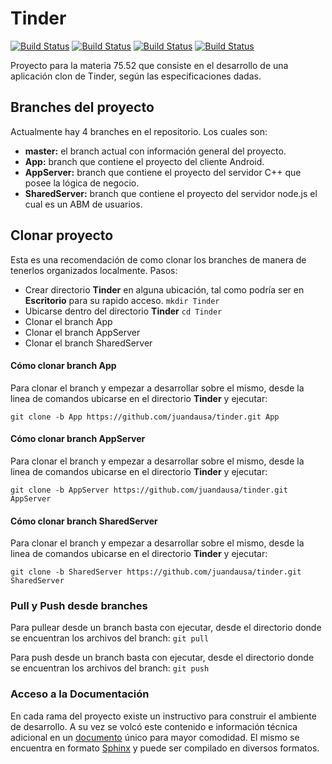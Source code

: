# Tinder

[![Build Status](https://travis-ci.com/juandausa/tinder.svg?token=BQqpkHq7v8pQHzVJzZjB&branch=App)](https://travis-ci.com/juandausa/tinder)
[![Build Status](https://travis-ci.com/juandausa/tinder.svg?token=BQqpkHq7v8pQHzVJzZjB&branch=AppServer)](https://travis-ci.com/juandausa/tinder)
[![Build Status](https://travis-ci.com/juandausa/tinder.svg?token=BQqpkHq7v8pQHzVJzZjB&branch=AppServerRefactor)](https://travis-ci.com/juandausa/tinder)
[![Build Status](https://travis-ci.com/juandausa/tinder.svg?token=BQqpkHq7v8pQHzVJzZjB&branch=SharedServer)](https://travis-ci.com/juandausa/tinder)


Proyecto para la materia 75.52 que consiste en el desarrollo de una aplicación clon de Tinder, según las especificaciones dadas.


## Branches del proyecto

Actualmente hay 4 branches en el repositorio. Los cuales son:

* **master:** el branch actual con información general del proyecto.
* **App:** branch que contiene el proyecto del cliente Android.
* **AppServer:** branch que contiene el proyecto del servidor C++ que posee la lógica de negocio.
* **SharedServer:** branch que contiene el proyecto del servidor node.js el cual es un ABM de usuarios.

## Clonar proyecto

Esta es una recomendación de como clonar los branches de manera de tenerlos organizados localmente.
Pasos:

* Crear directorio **Tinder** en alguna ubicación, tal como podría ser en **Escritorio** para su rapido acceso.
`mkdir Tinder`
* Ubicarse dentro del directorio **Tinder**
`cd Tinder`
* Clonar el branch App
* Clonar el branch AppServer
* Clonar el branch SharedServer

#### Cómo clonar branch App

Para clonar el branch y empezar a desarrollar sobre el mismo, desde la linea de comandos ubicarse en el directorio **Tinder** y ejecutar:

`git clone -b App https://github.com/juandausa/tinder.git App`

#### Cómo clonar branch AppServer

Para clonar el branch y empezar a desarrollar sobre el mismo, desde la linea de comandos ubicarse en el directorio **Tinder** y ejecutar:

`git clone -b AppServer https://github.com/juandausa/tinder.git AppServer`


#### Cómo clonar branch SharedServer

Para clonar el branch y empezar a desarrollar sobre el mismo, desde la linea de comandos ubicarse en el directorio **Tinder** y ejecutar:

`git clone -b SharedServer https://github.com/juandausa/tinder.git SharedServer`


### Pull y Push desde branches

Para pullear desde un branch basta con ejecutar, desde el directorio donde se encuentran los archivos del branch:
`git pull`

Para push desde un branch basta con ejecutar, desde el directorio donde se encuentran los archivos del branch:
`git push`

### Acceso a la Documentación 
En cada rama del proyecto existe un instructivo para construir el ambiente de desarrollo. A su vez se volcó este contenido e información técnica adicional en un [documento](https://github.com/juandausa/tinder/blob/master/documentacion/index.rst) único para mayor comodidad. El mismo se encuentra en formato [Sphinx](http://www.sphinx-doc.org/en/stable/) y puede ser compilado en diversos formatos.
